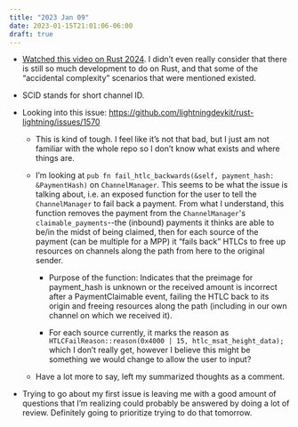 ```yaml
---
title: "2023 Jan 09"
date: 2023-01-15T21:01:06-06:00
draft: true
---
```


- [Watched this video on Rust 2024](https://www.youtube.com/watch?v=OuSiuySr6_Q). I didn’t even really consider that there is still so much development to do on Rust, and that some of the “accidental complexity” scenarios that were mentioned existed.

- SCID stands for short channel ID.
- Looking into this issue: https://github.com/lightningdevkit/rust-lightning/issues/1570
    - This is kind of tough. I feel like it’s not that bad, but I just am not familiar with the whole repo so I don’t know what exists and where things are.

    - I’m looking at `pub fn fail_htlc_backwards(&self, payment_hash: &PaymentHash)` on `ChannelManager`. This seems to be what the issue is talking about, i.e. an exposed function for the user to tell the `ChannelManager` to fail back a payment. From what I understand, this function removes the payment from the `ChannelManager`'s `claimable_payments`--the (inbound) payments it thinks are able to be/in the midst of being claimed, then for each source of the payment (can be multiple for a MPP) it “fails back” HTLCs to free up resources on channels along the path from here to the original sender.
        - Purpose of the function: Indicates that the preimage for payment_hash is unknown or the received amount is incorrect after a PaymentClaimable event, failing the HTLC back to its origin and freeing resources along the path (including in our own channel on which we received it).

        - For each source currently, it marks the reason as `HTLCFailReason::reason(0x4000 | 15, htlc_msat_height_data);` which I don’t really get, however I believe this might be something we would change to allow the user to input?
    - Have a lot more to say, left my summarized thoughts as a comment.
- Trying to go about my first issue is leaving me with a good amount of questions that I’m realizing could probably be answered by doing a lot of review. Definitely going to prioritize trying to do that tomorrow.

